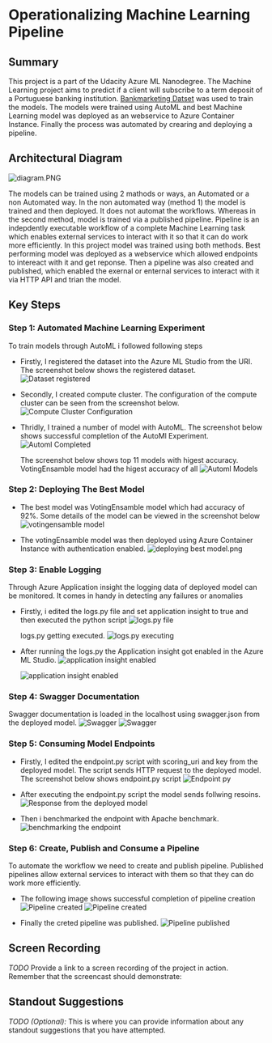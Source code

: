 # Operationalizing Machine Learning Pipeline

## Summary
This project is a part of the Udacity Azure ML Nanodegree. The Machine Learning project aims to predict if a client will subscribe to a term deposit of a Portuguese banking institution. [Bankmarketing Datset](https://automlsamplenotebookdata.blob.core.windows.net/automl-sample-notebook-data/bankmarketing_train.csv) was used to train the models. The models were trained using AutoML and best Machine Learning model was deployed as an webservice to Azure Container Instance. Finally the process was automated by crearing and deploying a pipeline.


## Architectural Diagram

![diagram.PNG](https://github.com/sayed6201/operationalizing_machine_learning/blob/master/screenshots/diagram.PNG "Architectural Diagram")

The models can be trained using 2 mathods or ways, an Automated or a non Automated way. In the non automated way (method 1) the model is trained and then deployed. It does not automat the workflows. Whereas in the second method, model is trained via a published pipeline. Pipeline is an indepdently executable workflow of a complete Machine Learning task which enables external services to interact with it so that it can do work more efficiently. In this project model was trained using both methods. Best performing model was deployed as a webservice which allowed endpoints to intereact with it and get reponse. Then a pipeline was also created and published, which enabled the exernal or enternal services to interact with it via HTTP API and trian the model.


## Key Steps
### Step 1: Automated Machine Learning Experiment
To train models through AutoML i followed following steps
  * Firstly, I registered the dataset into the Azure ML Studio from the URI. The screenshot below shows the registered dataset.
      ![Dataset registered](https://github.com/sayed6201/operationalizing_machine_learning/blob/master/screenshots/sayed_dataset_registered.PNG "Dataset registered")

  * Secondly, I created compute cluster. The configuration of the compute cluster can be seen from the screenshot below.
      ![Compute Cluster Configuration](https://github.com/sayed6201/operationalizing_machine_learning/blob/master/screenshots/sayed_cluster.png "Compute Cluster Configurationd")

  * Thridly, I trained a number of model with AutoML. The screenshot below shows successful completion of the AutoMl Experiment.
      ![Automl Completed](https://github.com/sayed6201/operationalizing_machine_learning/blob/master/screenshots/automl_completed.png "Automl Completed")

    The screenshot below shows top 11 models with higest accuracy. VotingEnsamble model had the higest accuracy of all
      ![Automl Models](https://github.com/sayed6201/operationalizing_machine_learning/blob/master/screenshots/automl_models.png "Automl Models")


### Step 2: Deploying The Best Model
  * The best model was VotingEnsamble model which had accuracy of 92%. Some details of the model can be viewed in the screenshot below
      ![votingensamble model](https://github.com/sayed6201/operationalizing_machine_learning/blob/master/screenshots/votingensamble.png "Best model: votingensamble model")

  * The votingEnsamble model was then deployed using Azure Container Instance with authentication enabled.
      ![deploying best model.png](https://github.com/sayed6201/operationalizing_machine_learning/blob/master/screenshots/deploying_best_model.png "deploying best model")     


### Step 3: Enable Logging
Through Azure Application insight the logging data of deployed model can be monitored. It comes in handy in detecting any failures or anomalies

  * Firstly, i edited the logs.py file and set application insight to true and then executed the python script
      ![logs.py file](https://github.com/sayed6201/operationalizing_machine_learning/blob/master/screenshots/logs_py.png "Editing logs.py file")
       
      logs.py getting executed. 
      ![logs.py executing](https://github.com/sayed6201/operationalizing_machine_learning/blob/master/screenshots/logs_execute.png "Editing logs.py file getting executed")

  * After running the logs.py the Application insight got enabled in the Azure ML Studio.
      ![application insight enabled](https://github.com/sayed6201/operationalizing_machine_learning/blob/master/screenshots/application_insight_enabled.PNG "application insight enabled")

      ![application insight enabled](https://github.com/sayed6201/operationalizing_machine_learning/blob/master/screenshots/application_insight_enabled2.png "application insight monitoring")


### Step 4: Swagger Documentation
Swagger documentation is loaded in the localhost using swagger.json from the deployed model.
      ![Swagger](https://github.com/sayed6201/operationalizing_machine_learning/blob/master/screenshots/swagger.png "Swagger")
      ![Swagger](https://github.com/sayed6201/operationalizing_machine_learning/blob/master/screenshots/swagger2.png "Swagger")


### Step 5: Consuming Model Endpoints

  * Firstly, I edited the endpoint.py script with scoring_uri and key from the deployed model. The script sends HTTP request to the deployed model. The screenshot below shows endpoint.py script
      ![Endpoint py](https://github.com/sayed6201/operationalizing_machine_learning/blob/master/screenshots/endpoint_py.png "Editing endpoint.py")

  * After executing the endpoint.py script the model sends follwing resoins. 
      ![Response from the deployed model](https://github.com/sayed6201/operationalizing_machine_learning/blob/master/screenshots/endpoint_py2.png "Compute Cluster Configurationd")

  * Then i benchmarked the endpoint with Apache benchmark. 
      ![benchmarking the endpoint](https://github.com/sayed6201/operationalizing_machine_learning/blob/master/screenshots/benchmark.png "benchmarking the endpoint")
      
      
### Step 6: Create, Publish and Consume a Pipeline
To automate the workflow we need to create and publish pipeline. Published pipelines allow external services to interact with them so that they can do work more efficiently.

  * The following image shows successful completion of pipeline creation
      ![Pipeline created](https://github.com/sayed6201/operationalizing_machine_learning/blob/master/screenshots/pipeline_creation.PNG "Pipeline created")
      ![Pipeline created](https://github.com/sayed6201/operationalizing_machine_learning/blob/master/screenshots/pipeline_creation2.PNG "Pipeline created")

  * Finally the creted pipeline was published.
      ![Pipeline published](https://github.com/sayed6201/operationalizing_machine_learning/blob/master/screenshots/pipeline_published.png "Pipeline published")
      

## Screen Recording
*TODO* Provide a link to a screen recording of the project in action. Remember that the screencast should demonstrate:

## Standout Suggestions
*TODO (Optional):* This is where you can provide information about any standout suggestions that you have attempted.
